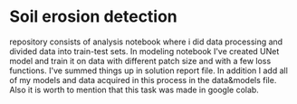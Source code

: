 # Soil erosion detection

repository consists of analysis notebook where i did data processing and divided data into train-test sets. In modeling notebook I've created UNet model and train it on data with different patch size and with a few loss functions. I've summed things up in solution report file. In addition I add all of my models and data acquired in this process in the data&models file. Also it is worth to mention that this task was made in google colab.
